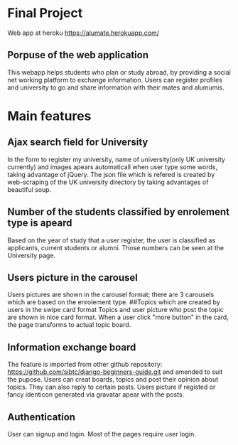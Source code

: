 # Final Project
Web app at heroku https://alumate.herokuapp.com/
## Porpuse of the web application
This webapp helps students who plan or study abroad, by providing a social net working platform to exchange information.
Users can register profiles and university to go and share information with their mates and alumumis.

# Main features
## Ajax search field for University
In the form to register my university, name of university(only UK university currently) and images apears automaticall when user type some words, taking advantage of jQuery.
The json file which is refered is created by web-scraping of the UK university directory by taking advantages of beautiful soup.
## Number of the students classified by enrolement type is apeard
Based on the year of study that a user register, the user is classified as applicants, current students or alumni.
Those numbers can be seen at the University page.
## Users picture in the carousel
Users pictures are shown in the carousel format; there are 3 carousels which are based on the enrolement type.
##Topics which are created by users in the swipe card format
Topics and user picture who post the topic are shown in nice card format. When a user click "more button" in the card, the page transforms to actual topic board.
## Information exchange board
The feature is imported from other github repository: https://github.com/sibtc/django-beginners-guide.git and amended to suit the pupose.
Users can creat boards, topics and post their opinion about topics. They can also reply to certain posts.
Users picture if registed or fancy identicon generated via gravatar apear with the posts.
## Authentication
User can signup and login. Most of the pages require user login.
